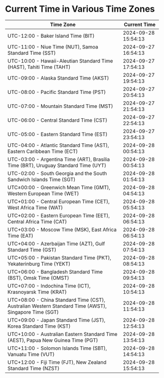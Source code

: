 # Current Time in Various Time Zones

| Time Zone | Current Time |
|-----------|--------------|
| UTC-12:00 - Baker Island Time (BIT) | 2024-09-28 15:54:13 |
| UTC-11:00 - Niue Time (NUT), Samoa Standard Time (SST) | 2024-09-27 16:54:13 |
| UTC-10:00 - Hawaii-Aleutian Standard Time (HAST), Tahiti Time (TAHT) | 2024-09-27 17:54:13 |
| UTC-09:00 - Alaska Standard Time (AKST) | 2024-09-27 19:54:13 |
| UTC-08:00 - Pacific Standard Time (PST) | 2024-09-27 20:54:13 |
| UTC-07:00 - Mountain Standard Time (MST) | 2024-09-27 21:54:13 |
| UTC-06:00 - Central Standard Time (CST) | 2024-09-27 22:54:13 |
| UTC-05:00 - Eastern Standard Time (EST) | 2024-09-27 23:54:13 |
| UTC-04:00 - Atlantic Standard Time (AST), Eastern Caribbean Time (ECT) | 2024-09-28 00:54:13 |
| UTC-03:00 - Argentina Time (ART), Brasília Time (BRT), Uruguay Standard Time (UYT) | 2024-09-28 00:54:13 |
| UTC-02:00 - South Georgia and the South Sandwich Islands Time (SGT) | 2024-09-28 01:54:13 |
| UTC±00:00 - Greenwich Mean Time (GMT), Western European Time (WET) | 2024-09-28 04:54:13 |
| UTC+01:00 - Central European Time (CET), West Africa Time (WAT) | 2024-09-28 05:54:13 |
| UTC+02:00 - Eastern European Time (EET), Central Africa Time (CAT) | 2024-09-28 06:54:13 |
| UTC+03:00 - Moscow Time (MSK), East Africa Time (EAT) | 2024-09-28 06:54:13 |
| UTC+04:00 - Azerbaijan Time (AZT), Gulf Standard Time (GST) | 2024-09-28 07:54:13 |
| UTC+05:00 - Pakistan Standard Time (PKT), Yekaterinburg Time (YEKT) | 2024-09-28 08:54:13 |
| UTC+06:00 - Bangladesh Standard Time (BST), Omsk Time (OMST) | 2024-09-28 09:54:13 |
| UTC+07:00 - Indochina Time (ICT), Krasnoyarsk Time (KRAT) | 2024-09-28 10:54:13 |
| UTC+08:00 - China Standard Time (CST), Australian Western Standard Time (AWST), Singapore Time (SGT) | 2024-09-28 11:54:13 |
| UTC+09:00 - Japan Standard Time (JST), Korea Standard Time (KST) | 2024-09-28 12:54:13 |
| UTC+10:00 - Australian Eastern Standard Time (AEST), Papua New Guinea Time (PGT) | 2024-09-28 13:54:13 |
| UTC+11:00 - Solomon Islands Time (SBT), Vanuatu Time (VUT) | 2024-09-28 14:54:13 |
| UTC+12:00 - Fiji Time (FJT), New Zealand Standard Time (NZST) | 2024-09-28 15:54:13 |
